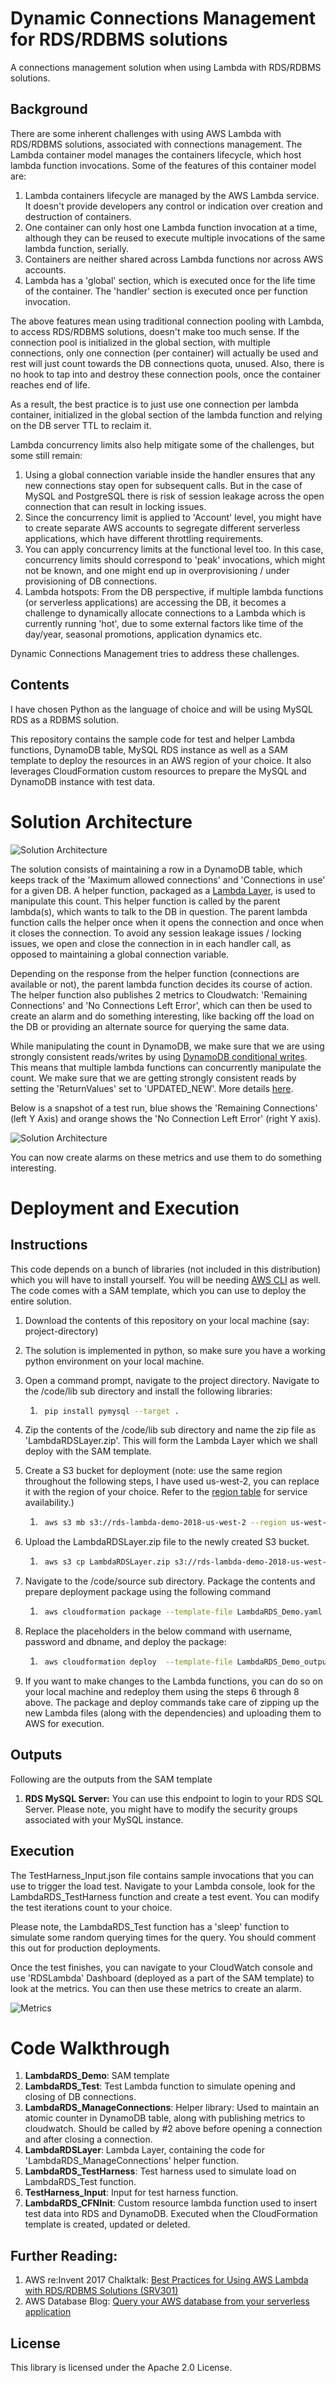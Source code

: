 # Dynamic Connections Management for RDS/RDBMS solutions

A connections management solution when using Lambda with RDS/RDBMS solutions.

## Background

There are some inherent challenges with using AWS Lambda with RDS/RDBMS solutions, associated with connections management. The Lambda container model manages the containers lifecycle, which host lambda function invocations. Some of the features of this container model are:
1. Lambda containers lifecycle are managed by the AWS Lambda service. It doesn't provide developers any control or indication over creation and destruction of containers.
2. One container can only host one Lambda function invocation at a time, although they can be reused to execute multiple invocations of the same lambda function, serially.
3. Containers are neither shared across Lambda functions nor across AWS accounts.
4. Lambda has a 'global' section, which is executed once for the life time of the container. The 'handler' section is executed once per function invocation.

The above features mean using traditional connection pooling with Lambda, to access RDS/RDBMS solutions, doesn't make too much sense. If the connection pool is initialized in the global section, with multiple connections, only one connection (per container) will actually be used and rest will just count towards the DB connections quota, unused. Also, there is no hook to tap into and destroy these connection pools, once the container reaches end of life.

As a result, the best practice is to just use one connection per lambda container, initialized in the global section of the lambda function and relying on the DB server TTL to reclaim it.

Lambda concurrency limits also help mitigate some of the challenges, but some still remain:
1. Using a global connection variable inside the handler ensures that any new connections stay open for subsequent calls. But in the case of MySQL and PostgreSQL there is risk of session leakage across the open connection that can result in locking issues.
2. Since the concurrency limit is applied to 'Account' level, you might have to create separate AWS accounts to segregate different serverless applications, which have different throttling requirements.
3. You can apply concurrency limits at the functional level too. In this case, concurrency limits should correspond to 'peak' invocations, which might not be known, and one might end up in overprovisioning / under provisioning of DB connections.
4. Lambda hotspots: From the DB perspective, if multiple lambda functions (or serverless applications) are accessing the DB, it becomes a challenge to dynamically allocate connections to a Lambda which is currently running 'hot', due to some external factors like time of the day/year, seasonal promotions, application dynamics etc.


Dynamic Connections Management tries to address these challenges.

## Contents

I have chosen Python as the language of choice and will be using MySQL RDS as a RDBMS solution.

This repository contains the sample code for test and helper Lambda functions, DynamoDB table, MySQL RDS instance as well as a SAM template to deploy the resources in an AWS region of your choice. It also leverages CloudFormation custom resources to prepare the MySQL and DynamoDB instance with test data.

# Solution Architecture


![Solution Architecture](images/Solution-Architecture.png)

The solution consists of maintaining a row in a DynamoDB table, which keeps track of the 'Maximum allowed connections' and 'Connections in use' for a given DB. A helper function, packaged as a [Lambda Layer](https://aws.amazon.com/about-aws/whats-new/2018/11/aws-lambda-now-supports-custom-runtimes-and-layers/), is used to manipulate this count. This helper  function is called by the parent lambda(s), which wants to talk to the DB in question. The parent lambda function calls the helper once when it opens the connection and once when it closes the connection. To avoid any session leakage issues / locking issues, we open and close the connection in in each handler call, as opposed to maintaining a global connection variable.

Depending on the response from the helper function (connections are available or not), the parent lambda function decides its course of action. The helper function also publishes 2 metrics to Cloudwatch: 'Remaining Connections' and 'No Connections Left Error', which can then be used to create an alarm and do something interesting, like backing off the load on the DB or providing an alternate source for querying the same data.

While manipulating the count in DynamoDB, we make sure that we are using strongly consistent reads/writes by using [DynamoDB conditional writes](https://docs.aws.amazon.com/amazondynamodb/latest/developerguide/WorkingWithItems.html#WorkingWithItems.ConditionalUpdate). This means that multiple lambda functions can concurrently manipulate the count. We make sure that we are getting strongly consistent reads by setting the 'ReturnValues' set to 'UPDATED_NEW'. More details [here](https://docs.aws.amazon.com/cli/latest/reference/dynamodb/update-item.html).


Below is a snapshot of a test run, blue shows the 'Remaining Connections' (left Y Axis) and orange shows the 'No Connection Left Error' (right Y axis).

![Solution Architecture](images/CloudWatch-Metrics1.png)

You can now create alarms on these metrics and use them to do something interesting.

# Deployment and Execution

## Instructions

This code depends on a bunch of libraries (not included in this distribution) which you will have to install yourself. You will be needing [AWS CLI](http://docs.aws.amazon.com/cli/latest/userguide/installing.html) as well. The code comes with a SAM template, which you can use to deploy the entire solution.

1. Download the contents of this repository on your local machine (say: project-directory)
2. The solution is implemented in python, so make sure you have a working python environment on your local machine.
3. Open a command prompt, navigate to the project directory. Navigate to the /code/lib sub directory and install the following libraries: 
    1. ```bash
        pip install pymysql --target .
        ```
4. Zip the contents of the /code/lib sub directory and name the zip file as 'LambdaRDSLayer.zip'. This will form the Lambda Layer which we shall deploy with the SAM template.

5. Create a S3 bucket for deployment (note: use the same region throughout the following steps, I have used us-west-2, you can replace it with the region of your choice. Refer to the [region table](https://aws.amazon.com/about-aws/global-infrastructure/regional-product-services/) for service availability.)
    1. ```bash
        aws s3 mb s3://rds-lambda-demo-2018-us-west-2 --region us-west-2
        ```

6. Upload the LambdaRDSLayer.zip file to the newly created S3 bucket.
    1. ```bash
        aws s3 cp LambdaRDSLayer.zip s3://rds-lambda-demo-2018-us-west-2/LambdaRDSLayer/ --region us-west-2
        ```

7. Navigate to the /code/source sub directory. Package the contents and prepare deployment package using the following command
    1. ```bash
        aws cloudformation package --template-file LambdaRDS_Demo.yaml --output-template-file LambdaRDS_Demo_output.yaml --s3-bucket rds-lambda-demo-2018-us-west-2 --region us-west-2
        ```
8. Replace the placeholders in the below command with username, password and dbname, and deploy the package:
    1. ```bash 
        aws cloudformation deploy  --template-file LambdaRDS_Demo_output.yaml --stack-name RDSLambdaDemoStack --capabilities CAPABILITY_IAM --parameter-overrides RDSUserName=DemoUser RDSPassword=Tester123 RDSDBName=TestDB --region us-west-2
        ```
9. If you want to make changes to the Lambda functions, you can do so on your local machine and redeploy them using the steps 6 through 8 above. The package and deploy commands take care of zipping up the new Lambda files (along with the dependencies) and uploading them to AWS for execution.

## Outputs
Following are the outputs from the SAM template

1. **RDS MySQL Server:** You can use this endpoint to login to your RDS SQL Server. Please note, you might have to modify the security groups associated with your MySQL instance.

## Execution
 The TestHarness_Input.json file contains sample invocations that you can use to trigger the load test. Navigate to your Lambda console, look for the LambdaRDS_TestHarness function and create a test event. You can modify the test iterations count to your choice.

 Please note, the LambdaRDS_Test function has a 'sleep' function to simulate some random querying times for the query. You should comment this out for production deployments.

 Once the test finishes, you can navigate to your CloudWatch console and use 'RDSLambda' Dashboard (deployed as a part of the SAM template) to look at the metrics. You can then use these metrics to create an alarm.

 ![Metrics](images/Metrics.png)

 
# Code Walkthrough

1. **LambdaRDS_Demo**: SAM template
2. **LambdaRDS_Test**: Test Lambda function to simulate opening and closing of DB connections.
3. **LambdaRDS_ManageConnections**: Helper library: Used to maintain an atomic counter in DynamoDB table, along with publishing metrics to cloudwatch. Should be called by #2 above before opening a connection and after closing a connection.
4. **LambdaRDSLayer**: Lambda Layer, containing the code for 'LambdaRDS_ManageConnections' helper function.
5. **LambdaRDS_TestHarness**: Test harness used to simulate load on LambdaRDS_Test function.
6. **TestHarness_Input**: Input for test harness function.
7. **LambdaRDS_CFNInit**: Custom resource lambda function used to insert test data into RDS and DynamoDB. Executed when the CloudFormation template is created, updated or deleted.

## Further Reading:
1. AWS re:Invent 2017 Chalktalk: [Best Practices for Using AWS Lambda with RDS/RDBMS Solutions (SRV301)](https://www.slideshare.net/AmazonWebServices/best-practices-for-using-aws-lambda-with-rdsrdbms-solutions-srv301r1-aws-reinvent-2018)
2. AWS Database Blog: [Query your AWS database from your serverless application](https://aws.amazon.com/blogs/database/query-your-aws-database-from-your-serverless-application/)

## License

This library is licensed under the Apache 2.0 License. 
